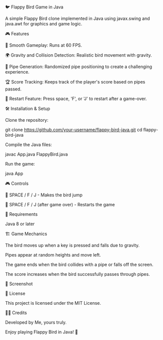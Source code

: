 🐦 Flappy Bird Game in Java

A simple Flappy Bird clone implemented in Java using javax.swing and java.awt for graphics and game logic.

🎮 Features

🚀 Smooth Gameplay: Runs at 60 FPS.

🌍 Gravity and Collision Detection: Realistic bird movement with gravity.

🚧 Pipe Generation: Randomized pipe positioning to create a challenging experience.

🏆 Score Tracking: Keeps track of the player's score based on pipes passed.

🔄 Restart Feature: Press space, 'F', or 'J' to restart after a game-over.

🛠 Installation & Setup

Clone the repository:

git clone https://github.com/your-username/flappy-bird-java.git
cd flappy-bird-java

Compile the Java files:

javac App.java FlappyBird.java

Run the game:

java App

🎮 Controls

🔼 SPACE / F / J - Makes the bird jump

🔄 SPACE / F / J (after game over) - Restarts the game

📌 Requirements

Java 8 or later

🏗 Game Mechanics

The bird moves up when a key is pressed and falls due to gravity.

Pipes appear at random heights and move left.

The game ends when the bird collides with a pipe or falls off the screen.

The score increases when the bird successfully passes through pipes.

📸 Screenshot



📜 License

This project is licensed under the MIT License.

👨‍💻 Credits

Developed by Me, yours truly.

Enjoy playing Flappy Bird in Java! 🎉

